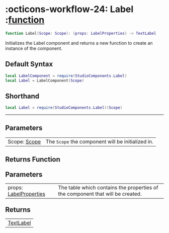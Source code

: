 <h1 class="api-header" markdown>
    <span class="api-icon" markdown>:octicons-workflow-24:</span>
    <span class="api-title">Label</span>
    <span class="api-type">:</span><a href="https://create.roblox.com/docs/luau/functions" class="api-type">function</a>
</h1>

```lua
function Label(Scope: Scope): (props: LabelProperties) -> TextLabel
```
Initializes the Label component and returns a new function to create an instance of the component.

## Default Syntax

```lua
local LabelComponent = require(StudioComponents.Label)
local Label = LabelComponent(Scope)
```

## Shorthand

```lua
local Label = require(StudioComponents.Label)(Scope)
```

-----

## Parameters
<span markdown>
    <div class="md-typeset__table">
        <table>
            <tbody>
                <tr>
                    <td class="api-param-highlight">Scope: <a href="">Scope</a></td>
                    <td>The <code>Scope</code> the component will be initialized in.</td>
                </tr>
            </tbody>
        </table>
    </div>
</span>

## Returns Function
<span markdown>
    <div class="md-typeset__table" id="api-returns-function-table">
        <h2 style="margin: 1.1em 0 .64em">Parameters</h2>
        <table>
            <tbody>
                <tr>
                    <td class="api-param-highlight">props: <a href="">LabelProperties</a></td>
                    <td>The table which contains the properties of the component that will be created.</td>
                </tr>
            </tbody>
        </table>
        <h2 style="margin: 1.1em 0 .64em">Returns</h2>
        <table>
            <tbody>
                <tr>
                    <td class="api-return-box"><a href="https://create.roblox.com/docs/reference/engine/classes/TextLabel">TextLabel</a></td>
                </tr>
            </tbody>
        </table>
    </div>
</div>